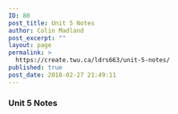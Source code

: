 ```yaml
---
ID: 80
post_title: Unit 5 Notes
author: Colin Madland
post_excerpt: ""
layout: page
permalink: >
  https://create.twu.ca/ldrs663/unit-5-notes/
published: true
post_date: 2018-02-27 21:49:11
---
```

### Unit 5 Notes